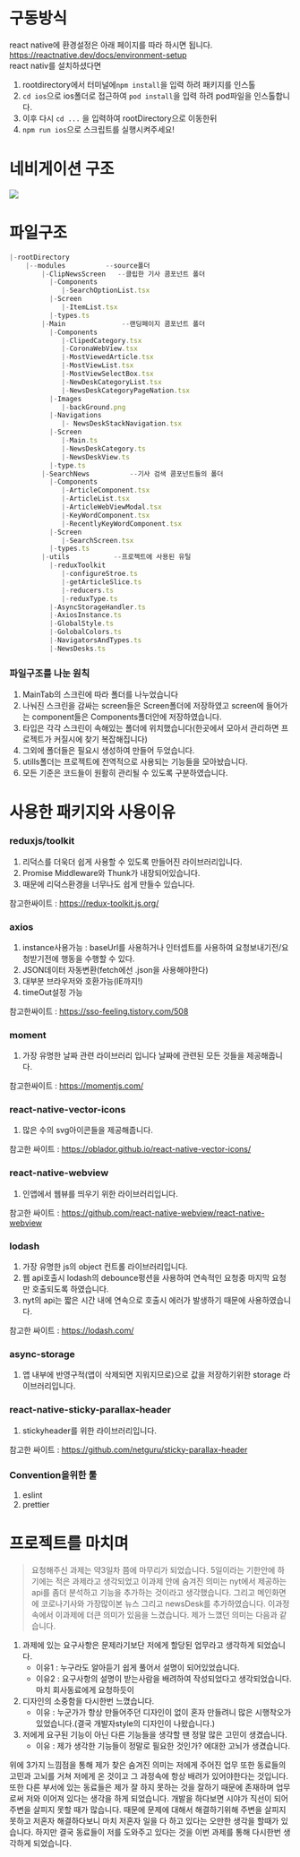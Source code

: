 # 구동방식

react native에 환경설정은 아래 페이지를 따라 하시면 됩니다.  
https://reactnative.dev/docs/environment-setup  
react nativ를 설치하셨다면

1. rootdirectory에서 터미널에`npm install`을 입력 하려 패키지를 인스톨
2. `cd ios`으로 ios폴더로 접근하여 `pod install`을 입력 하려 pod파일을 인스톨합니다.
3. 이후 다시 `cd ...` 을 입력하여 rootDirectory으로 이동한뒤
4. `npm run ios`으로 스크립트를 실행시켜주세요!

# 네비게이션 구조

![](https://images.velog.io/images/jmyoon8/post/892e0fff-23a8-4f58-bcd0-2c68ec37457f/%E1%84%89%E1%85%B3%E1%84%8F%E1%85%B3%E1%84%85%E1%85%B5%E1%86%AB%E1%84%89%E1%85%A3%E1%86%BA%202021-11-15%20%E1%84%8B%E1%85%A9%E1%84%8C%E1%85%A5%E1%86%AB%2012.10.46.png)

# 파일구조

```javascript
|-rootDirectory
    |--modules 			--source폴더
        |-ClipNewsScreen   --클립한 기사 콤포넌트 폴더
          |-Components
             |-SearchOptionList.tsx
          |-Screen
             |-ItemList.tsx
          |-types.ts
        |-Main              --랜딩페이지 콤포넌트 폴더
          |-Components
             |-ClipedCategory.tsx
             |-CoronaWebView.tsx
             |-MostViewedArticle.tsx
             |-MostViewList.tsx
             |-MostViewSelectBox.tsx
             |-NewDeskCategoryList.tsx
             |-NewsDeskCategoryPageNation.tsx
          |-Images
             |-backGround.png
          |-Navigations
             |- NewsDeskStackNavigation.tsx
          |-Screen
             |-Main.ts
             |-NewsDeskCategory.ts
             |-NewsDeskView.ts
          |-type.ts
        |-SearchNews          --기사 검색 콤포넌트들의 폴더
          |-Components
             |-ArticleComponent.tsx
             |-ArticleList.tsx
             |-ArticleWebViewModal.tsx
             |-KeyWordComponent.tsx
             |-RecentlyKeyWordComponent.tsx
          |-Screen
             |-SearchScreen.tsx
          |-types.ts
        |-utils           --프로젝트에 사용된 유틸
          |-reduxToolkit
             |-configureStroe.ts
             |-getArticleSlice.ts
             |-reducers.ts
             |-reduxType.ts
          |-AsyncStorageHandler.ts
          |-AxiosInstance.ts
          |-GlobalStyle.ts
          |-GolobalColors.ts
          |-NavigatorsAndTypes.ts
          |-NewsDesks.ts
```

### 파일구조를 나눈 원칙

1. MainTab의 스크린에 따라 폴더를 나누었습니다
2. 나눠진 스크린을 감싸는 screen들은 Screen폴더에 저장하였고
   screen에 들어가는 component들은 Components폴더안에 저장하였습니다.
3. 타입은 각각 스크린이 속해있는 폴더에 위치했습니다(한곳에서 모아서 관리하면 프로젝트가 커질시에 찾기 복잡해집니다)
4. 그외에 폴더들은 필요시 생성하여 만들어 두었습니다.
5. utills폴더는 프로젝트에 전역적으로 사용되는 기능들을 모아놨습니다.
6. 모든 기준은 코드들이 원활히 관리될 수 있도록 구분하였습니다.

# 사용한 패키지와 사용이유

### reduxjs/toolkit

1. 리덕스를 더욱더 쉽게 사용할 수 있도록 만들어진 라이브러리입니다.
2. Promise Middleware와 Thunk가 내장되어있습니다.
3. 때문에 리덕스환경을 너무나도 쉽게 만들수 있습니다.

참고한싸이트 : https://redux-toolkit.js.org/

### axios

1. instance사용가능 : baseUrl를 사용하거나 인터셉트를 사용하여 요청보내기전/요청받기전에 행동을 수행할 수 있다.
2. JSON데이터 자동변환(fetch에선 .json을 사용해야한다)
3. 대부분 브라우저와 호환가능(IE까지!)
4. timeOut설정 가능

참고한싸이트 : https://sso-feeling.tistory.com/508

### moment

1. 가장 유명한 날짜 관련 라이브러리 입니다 날짜에 관련된 모든 것들을 제공해줍니다.

참고한싸이트 : https://momentjs.com/

### react-native-vector-icons

1. 많은 수의 svg아이콘들을 제공해줍니다.

참고한 싸이트 : https://oblador.github.io/react-native-vector-icons/

### react-native-webview

1. 인앱에서 웹뷰를 띄우기 위한 라이브러리입니다.

참고한 싸이트 : https://github.com/react-native-webview/react-native-webview

### lodash

1. 가장 유명한 js의 object 컨트롤 라이브러리입니다.
2. 웹 api호출시 lodash의 debounce펑션을 사용하여 연속적인 요청중 마지막 요청만 호출되도록 하였습니다.
3. nyt의 api는 짧은 시간 내에 연속으로 호출시 에러가 발생하기 때문에 사용하였습니다.

참고한 싸이트 : https://lodash.com/

### async-storage

1. 앱 내부에 반영구적(앱이 삭제되면 지워지므로)으로 값을 저장하기위한 storage 라이브러리입니다.

### react-native-sticky-parallax-header

1. stickyheader를 위한 라이브러리입니다.

참고한 싸이트 : https://github.com/netguru/sticky-parallax-header

### Convention을위한 툴

1. eslint
2. prettier

# 프로젝트를 마치며

> 요청해주신 과제는 약3일차 쯤에 마무리가 되었습니다.
> 5일이라는 기한안에 하기에는 적은 과제라고 생각되었고 이과제 안에 숨겨진 의미는
> nyt에서 제공하는 api를 좀더 분석하고 기능을 추가하는 것이라고 생각했습니다.
> 그리고 메인화면에 코로나기사와 가장많이본 뉴스 그리고 newsDesk를 추가하였습니다.
> 이과정속에서 이과제에 더큰 의미가 있음을 느겼습니다.
> 제가 느꼈던 의미는 다음과 같습니다.

1. 과제에 있는 요구사항은 문제라기보단 저에게 할당된 업무라고 생각하게 되었습니다.
   -  이유1 : 누구라도 알아듣기 쉽게 풀어서 설명이 되어있었습니다.
   -  이유2 : 요구사항의 설명이 받는사람을 배려하여 작성되었다고 생각되었습니다.
      마치 회사동료에게 요청하듯이
2. 디자인의 소중함을 다시한번 느꼈습니다.
   -  이유 : 누군가가 항상 만들어주던 디자인이 없이 혼자 만들려니 많은 시행착오가 있었습니다.(결국 개발자style의 디자인이 나왔습니다.)
3. 저에게 요구된 기능이 아닌 다른 기능들을 생각할 땐 정말 많은 고민이 생겼습니다.
   -  이유 : 제가 생각한 기능들이 정말로 필요한 것인가? 에대한 고뇌가 생겼습니다.

위에 3가지 느낌점을 통해 제가 찾은 숨겨진 의미는
저에게 주어진 업무 또한 동료들의 고민과 고뇌를 거쳐 저에게 온 것이고 그 과정속에 항상 배려가 있어야한다는 것입니다.
또한 다른 부서에 있는 동료들은 제가 잘 하지 못하는 것을 잘하기 때문에 존재하며 업무로써 저와 이어져 있다는 생각을 하게 되었습니다.
개발을 하다보면 시야가 직선이 되어 주변을 살피지 못할 때가 많습니다.
때문에 문제에 대해서 해결하기위해 주변을 살피지 못하고 저혼자 해결하다보니 마치 저혼자 일을 다 하고 있다는 오만한 생각을 할때가 있습니다.
하지만 결국 동료들이 저를 도와주고 있다는 것을 이번 과제를 통해 다시한번 생각하게 되었습니다.
